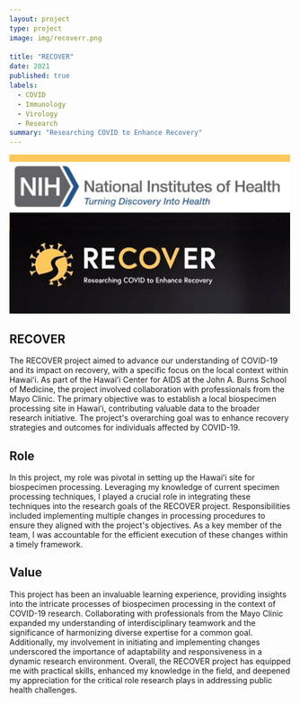 ```yaml
---
layout: project
type: project
image: img/recoverr.png

title: "RECOVER"
date: 2021
published: true
labels:
  - COVID
  - Immunology
  - Virology
  - Research
summary: "Researching COVID to Enhance Recovery"
---
```

<div class="text-center p-4">
  <img width="500px" src="/img/recover.png" class="img-thumbnail" >
</div>


## RECOVER
The RECOVER project aimed to advance our understanding of COVID-19 and its impact on recovery, with a specific focus on the local context within Hawaiʻi. As part of the Hawaiʻi Center for AIDS at the John A. Burns School of Medicine, the project involved collaboration with professionals from the Mayo Clinic. The primary objective was to establish a local biospecimen processing site in Hawaiʻi, contributing valuable data to the broader research initiative. The project's overarching goal was to enhance recovery strategies and outcomes for individuals affected by COVID-19.


## Role

In this project, my role was pivotal in setting up the Hawaiʻi site for biospecimen processing. Leveraging my knowledge of current specimen processing techniques, I played a crucial role in integrating these techniques into the research goals of the RECOVER project. Responsibilities included implementing multiple changes in processing procedures to ensure they aligned with the project's objectives. As a key member of the team, I was accountable for the efficient execution of these changes within a timely framework.

## Value

This project has been an invaluable learning experience, providing insights into the intricate processes of biospecimen processing in the context of COVID-19 research. Collaborating with professionals from the Mayo Clinic expanded my understanding of interdisciplinary teamwork and the significance of harmonizing diverse expertise for a common goal. Additionally, my involvement in initiating and implementing changes underscored the importance of adaptability and responsiveness in a dynamic research environment. Overall, the RECOVER project has equipped me with practical skills, enhanced my knowledge in the field, and deepened my appreciation for the critical role research plays in addressing public health challenges.







